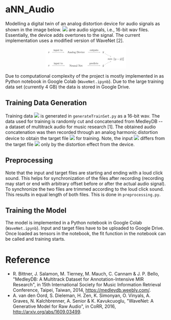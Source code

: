 # aNN_Audio

Modelling a digital twin of an analog distortion device for audio signals as shown in the image below. <img src="https://render.githubusercontent.com/render/math?math=x, y"> are audio signals, i.e., 16-bit wav files.
Essentially, the device adds overtones to the signal. The current implementation uses a modified version of WaveNet [2].

<p align="center">
  <img src="https://github.com/pbrandl/aNN_Audio/blob/master/images/concept.png?raw=true" width="50%" height="50%" alt="Conceptual Digital Twin" align="center">
</p>


Due to computational complexity of the project is mostly implemented in as Python notebook in Google Colab (`WaveNet.ipynb`). Due to the large training data set (currently 4 GB) the data is stored in Google Drive. 

## Training Data Generation

Training data <img src="https://render.githubusercontent.com/render/math?math=x"> is generated in `generateTrainSet.py` as a 16-bit wav. The data used for training is randomly cut and concatenated from MedleyDB -- a dataset of multitrack audio for music research [1]. The obtained audio concatenation was then recorded through an analog harmonic distortion device to obtain the target file <img src="https://render.githubusercontent.com/render/math?math=y"> for training. Note, the input <img src="https://render.githubusercontent.com/render/math?math=x"> differs from the target file <img src="https://render.githubusercontent.com/render/math?math=y"> only by the distortion effect from the device. 

## Preprocessing

Note that the input and target files are starting and ending with a loud click sound. This helps for synchronization of the files after recording (recording may start or end with arbitrary offset before or after the actual audio signal). To synchronize the two files are trimmed according to the loud click sound. This results in equal length of both files. This is done in `preprocessing.py`.

## Training the Model

The model is implemented in a Python notebook in Google Colab (`WaveNet.ipynb`). Input and target files have to be uploaded to Google Drive. Once loaded as tensors in the notebook, the fit function in the notebook can be called and training starts.



<!---## Predicting an Audio Sequence --->

<!--- The WaveNet is constructed to predict an arbitrary length of an audio file. In order to achieve that the input audio file is divided in <img src="https://render.githubusercontent.com/render/math?math=n"> parts. Then, each divison <img src="https://render.githubusercontent.com/render/math?math=x_i \in [x_0, ... x_n]"> is predicted by a forward pass through the model. However, this leads to missing information about the preceeding audio signal <img src="https://render.githubusercontent.com/render/math?math=x_{i-1}">. Therefore, the ending of the signal <img src="https://render.githubusercontent.com/render/math?math=x_{i-1}"> is added to <img src="https://render.githubusercontent.com/render/math?math=x_{i}">. The size of the ending is defined by the receptive field length. ---> 

# Reference
- R. Bittner, J. Salamon, M. Tierney, M. Mauch, C. Cannam & J. P. Bello, "MedleyDB: A Multitrack Dataset for Annotation-Intensive MIR Research", in 15th International Society for Music Information Retrieval Conference, Taipei, Taiwan, 2014, https://medleydb.weebly.com/.
- A. van den Oord, S. Dieleman, H. Zen, K. Simonyan, O. Vinyals, A. Graves, N. Kalchbrenner, A. Senior & K. Kavukcuoglu, "WaveNet: A Generative Model for Raw Audio", in CoRR, 2016, http://arxiv.org/abs/1609.03499.
